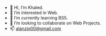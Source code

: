 - 👋 Hi, I’m Khaled.
- 👀 I’m interested in Web.
- 🌱 I’m currently learning BS5.
- 💞️ I’m looking to collaborate on Web Projects.
- 📫 alanziq00@gmail.com

<!---
khaled-m1/khaled-m1 is a ✨ special ✨ repository because its `README.md` (this file) appears on your GitHub profile.
You can click the Preview link to take a look at your changes.
--->
